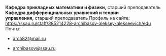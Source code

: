 **Кафедра прикладных математики и физики,** старший преподаватель
**Кафедра дифференциальных уравнений и теории управления,** старший преподаватель
Профиль на сайте: 
https://ssau.ru/staff/385214228-archibasov-aleksey-alekseevich/edu
Почты:
- arca82@mail.ru

- archibasov@ssau.ru